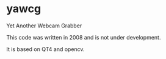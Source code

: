yawcg
=====

Yet Another Webcam Grabber 

This code was written in 2008 and is not under development.

It is based on QT4 and opencv.
